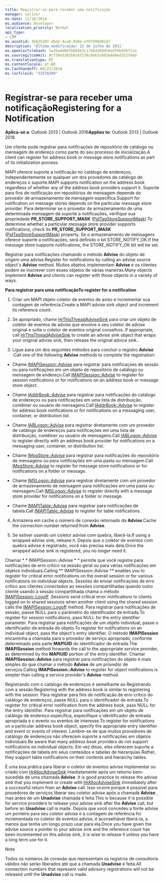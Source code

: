 ```yaml
---
title: Registrar-se para receber uma notificação
manager: soliver
ms.date: 11/16/2014
ms.audience: Developer
localization_priority: Normal
api_type:
- COM
ms.assetid: 45625387-dbd2-4ca8-926b-ef87998d01d7
description: 'Última modificação: 23 de julho de 2011'
ms.openlocfilehash: 5a35add66fb685b3c17464269456edf6b456711e
ms.sourcegitcommit: 0cf39e5382b8c6f236c8a63c6036849ed3527ded
ms.translationtype: MT
ms.contentlocale: pt-BR
ms.lasthandoff: 08/23/2018
ms.locfileid: "22570209"
---
```

# <a name="registering-for-a-notification"></a><span data-ttu-id="4aa05-103">Registrar-se para receber uma notificação</span><span class="sxs-lookup"><span data-stu-id="4aa05-103">Registering for a Notification</span></span>

  
  
<span data-ttu-id="4aa05-104">**Aplica-se a**: Outlook 2013 | Outlook 2016</span><span class="sxs-lookup"><span data-stu-id="4aa05-104">**Applies to**: Outlook 2013 | Outlook 2016</span></span> 
  
<span data-ttu-id="4aa05-105">Um cliente pode registrar para notificações de repositório de catálogo ou mensagem de endereço como parte do seu processo de inicialização.</span><span class="sxs-lookup"><span data-stu-id="4aa05-105">A client can register for address book or message store notifications as part of its initialization process.</span></span>
  
<span data-ttu-id="4aa05-106">MAPI oferece suporte a notificação no catálogo de endereços, independentemente se qualquer um dos provedores de catálogo de endereços o suporte.</span><span class="sxs-lookup"><span data-stu-id="4aa05-106">MAPI supports notification on the address book regardless of whether any of the address book providers support it.</span></span> <span data-ttu-id="4aa05-107">Suporte para fins de notificação em repositórios de mensagem depende do provedor de armazenamento de mensagem específica.</span><span class="sxs-lookup"><span data-stu-id="4aa05-107">Support for notification on message stores depends on the particular message store provider.</span></span> <span data-ttu-id="4aa05-108">Para determinar se o provedor de armazenamento de uma determinada mensagem dá suporte a notificações, verifique sua propriedade **PR_STORE_SUPPORT_MASK** ([PidTagStoreSupportMask](pidtagstoresupportmask-canonical-property.md)).</span><span class="sxs-lookup"><span data-stu-id="4aa05-108">To determine whether a particular message store provider supports notifications, check its **PR_STORE_SUPPORT_MASK** ([PidTagStoreSupportMask](pidtagstoresupportmask-canonical-property.md)) property.</span></span> <span data-ttu-id="4aa05-109">Se o armazenamento de mensagens oferece suporte a notificações, será definido o bit STORE_NOTIFY_OK.</span><span class="sxs-lookup"><span data-stu-id="4aa05-109">If the message store supports notifications, the STORE_NOTIFY_OK bit will be set.</span></span> 
  
<span data-ttu-id="4aa05-110">Registrar para notificações chamando o método **Advise** do objeto de origem uma advise.</span><span class="sxs-lookup"><span data-stu-id="4aa05-110">Register for notifications by calling an advise source object's **Advise** method.</span></span> <span data-ttu-id="4aa05-111">Muitos objetos implementam **Advise** e os clientes podem se inscrever com esses objetos de várias maneiras.</span><span class="sxs-lookup"><span data-stu-id="4aa05-111">Many objects implement **Advise** and clients can register with those objects in a variety of ways.</span></span> 
  
 <span data-ttu-id="4aa05-112">**Para registrar para uma notificação**</span><span class="sxs-lookup"><span data-stu-id="4aa05-112">**To register for a notification**</span></span>
  
1. <span data-ttu-id="4aa05-113">Criar um MAPI objeto coletor de eventos de aviso e incrementar sua contagem de referência.</span><span class="sxs-lookup"><span data-stu-id="4aa05-113">Create a MAPI advise sink object and increment its reference count.</span></span>
    
2. <span data-ttu-id="4aa05-114">Se apropriado, chame [HrThisThreadAdviseSink](hrthisthreadadvisesink.md) para criar um objeto de coletor de eventos de advise que envolve o seu coletor de advise original e solte o coletor de eventos original conselhos..</span><span class="sxs-lookup"><span data-stu-id="4aa05-114">If appropriate, call [HrThisThreadAdviseSink](hrthisthreadadvisesink.md) to create an advise sink object that wraps your original advise sink, then release the original advice sink..</span></span> 
    
3. <span data-ttu-id="4aa05-115">Ligue para um dos seguintes métodos para concluir o registro **Advise** :</span><span class="sxs-lookup"><span data-stu-id="4aa05-115">Call one of the following **Advise** methods to complete the registration:</span></span> 
    
  - <span data-ttu-id="4aa05-116">Chame [IMAPISession::Advise](imapisession-advise.md) para registrar para notificações de sessão ou para notificações em um objeto de repositório de catálogo ou mensagem de endereço.</span><span class="sxs-lookup"><span data-stu-id="4aa05-116">Call [IMAPISession::Advise](imapisession-advise.md) to register for session notifications or for notifications on an address book or message store object.</span></span> 
    
  - <span data-ttu-id="4aa05-117">Chame [IAddrBook::Advise](iaddrbook-advise.md) para registrar para notificações do catálogo de endereços ou para notificações em uma lista de distribuição, contêiner ou usuário de mensagens.</span><span class="sxs-lookup"><span data-stu-id="4aa05-117">Call [IAddrBook::Advise](iaddrbook-advise.md) to register for address book notifications or for notifications on a messaging user, container, or distribution list.</span></span> 
    
  - <span data-ttu-id="4aa05-118">Chame [IABLogon::Advise](iablogon-advise.md) para registrar diretamente com um provedor de catálogo de endereços para notificações em uma lista de distribuição, contêiner ou usuário de mensagens.</span><span class="sxs-lookup"><span data-stu-id="4aa05-118">Call [IABLogon::Advise](iablogon-advise.md) to register directly with an address book provider for notifications on a messaging user, container, or distribution list.</span></span> 
    
  - <span data-ttu-id="4aa05-119">Chame [IMsgStore::Advise](imsgstore-advise.md) para registrar para notificações do repositório de mensagens ou para notificações em uma pasta ou mensagem.</span><span class="sxs-lookup"><span data-stu-id="4aa05-119">Call [IMsgStore::Advise](imsgstore-advise.md) to register for message store notifications or for notifications on a folder or message.</span></span> 
    
  - <span data-ttu-id="4aa05-120">Chame [IMSLogon::Advise](imslogon-advise.md) para registrar diretamente com um provedor de armazenamento de mensagem para notificações em uma pasta ou mensagem.</span><span class="sxs-lookup"><span data-stu-id="4aa05-120">Call [IMSLogon::Advise](imslogon-advise.md) to register directly with a message store provider for notifications on a folder or message.</span></span> 
    
  - <span data-ttu-id="4aa05-121">Chame [IMAPITable::Advise](imapitable-advise.md) para registrar para notificações de tabela.</span><span class="sxs-lookup"><span data-stu-id="4aa05-121">Call [IMAPITable::Advise](imapitable-advise.md) to register for table notifications.</span></span> 
    
4. <span data-ttu-id="4aa05-122">Armazena em cache o número de conexão retornado da **Advise**.</span><span class="sxs-lookup"><span data-stu-id="4aa05-122">Cache the connection number returned from **Advise**.</span></span>
    
5. <span data-ttu-id="4aa05-123">Se estiver usando um coletor advise com quebra, liberá-la.</span><span class="sxs-lookup"><span data-stu-id="4aa05-123">If using a wrapped advise sink, release it.</span></span> <span data-ttu-id="4aa05-124">Depois que o coletor de eventos com quebra advise é registrado, você não precisa mais dela.</span><span class="sxs-lookup"><span data-stu-id="4aa05-124">Once the wrapped advise sink is registered, you no longer need it.</span></span>
    
<span data-ttu-id="4aa05-125">Chamar \* \* IMAPISession::Advise \* \* permite que você registre para notificações de erro crítico na sessão geral ou para várias notificações em objetos individuais.</span><span class="sxs-lookup"><span data-stu-id="4aa05-125">Calling \*\* IMAPISession::Advise \*\* enables you to register for critical error notifications on the overall session or for various notifications on individual objects.</span></span> <span data-ttu-id="4aa05-126">Sessões de enviar notificações de erro crítico aos clientes conectados ao sessões compartilhadas quando outro cliente usando a sessão compartilhada chama o método [IMAPISession::Logoff](imapisession-logoff.md) .</span><span class="sxs-lookup"><span data-stu-id="4aa05-126">Sessions send critical error notifications to clients logged on to shared sessions when another client using the shared session calls the [IMAPISession::Logoff](imapisession-logoff.md) method.</span></span> <span data-ttu-id="4aa05-127">Para registrar para notificações de sessão, passe NULL para o parâmetro do identificador de entrada.</span><span class="sxs-lookup"><span data-stu-id="4aa05-127">To register for session notifications, pass NULL for the entry identifier parameter.</span></span> <span data-ttu-id="4aa05-128">Para registrar para notificações de um objeto individual, passe o identificador de entrada do objeto.</span><span class="sxs-lookup"><span data-stu-id="4aa05-128">To register for notifications on an individual object, pass the object's entry identifier.</span></span> <span data-ttu-id="4aa05-129">O método **IMAPISession** encaminha a chamada para o provedor de serviço apropriado, conforme determinado pela parte **MAPIUID** do identificador de entrada.</span><span class="sxs-lookup"><span data-stu-id="4aa05-129">The **IMAPISession** method forwards the call to the appropriate service provider, as determined by the **MAPIUID** portion of the entry identifier.</span></span> <span data-ttu-id="4aa05-130">Chamar **IMAPISession::Advise** para registrar para notificações do objeto é mais simples do que chamar o método **Advise** de um provedor de serviços.</span><span class="sxs-lookup"><span data-stu-id="4aa05-130">Calling **IMAPISession::Advise** to register for object notifications is simpler than calling a service provider's **Advise** method.</span></span> 
  
<span data-ttu-id="4aa05-131">Registrando com o catálogo de endereços é semelhante ao Registrando com a sessão.</span><span class="sxs-lookup"><span data-stu-id="4aa05-131">Registering with the address book is similar to registering with the session.</span></span> <span data-ttu-id="4aa05-132">Para registrar para fins de notificação de erro crítico do catálogo de endereços, passe NULL para o identificador de entrada.</span><span class="sxs-lookup"><span data-stu-id="4aa05-132">To register for critical error notification from the address book, pass NULL for the entry identifier.</span></span> <span data-ttu-id="4aa05-133">Para registrar para notificações em um objeto de catálogo de endereço específica, especifique o identificador de entrada apropriada e o evento ou eventos de interesse.</span><span class="sxs-lookup"><span data-stu-id="4aa05-133">To register for notifications on a particular address book object, specify the appropriate entry identifier and event or events of interest.</span></span> <span data-ttu-id="4aa05-134">Lembre-se de que muitos provedores de catálogo de endereços não oferecem suporte a notificações em objetos individuais.</span><span class="sxs-lookup"><span data-stu-id="4aa05-134">Be aware that many address book providers do not support notifications on individual objects.</span></span> <span data-ttu-id="4aa05-135">Em vez disso, eles oferecem suporte a notificações de tabela em seus conteúdos e tabelas de hierarquias.</span><span class="sxs-lookup"><span data-stu-id="4aa05-135">Rather, they support table notifications on their contents and hierarchy tables.</span></span> 
  
<span data-ttu-id="4aa05-136">É uma boa prática para liberar o coletor de eventos advise implementar ou criado com [HrAllocAdviseSink](hrallocadvisesink.md) imediatamente após um retorno bem-sucedida de uma chamada **Advise** .</span><span class="sxs-lookup"><span data-stu-id="4aa05-136">It is good practice to release the advise sink that you implement or create with [HrAllocAdviseSink](hrallocadvisesink.md) immediately after a successful return from an **Advise** call.</span></span> <span data-ttu-id="4aa05-137">Isso ocorre porque é possível para provedores de serviços liberar seu coletor advise após a chamada **Advise** , mas antes de um **Unadvise** chamada é feita.</span><span class="sxs-lookup"><span data-stu-id="4aa05-137">This is because it is possible for service providers to release your advise sink after the **Advise** call, but before an **Unadvise** call is made.</span></span> <span data-ttu-id="4aa05-138">Depois que você concedeu a fonte advise um ponteiro para seu coletor advise e a contagem de referência foi incrementada no coletor de eventos advise, é aconselhável liberá-la, a menos que tenha um longo prazo usar para ela.</span><span class="sxs-lookup"><span data-stu-id="4aa05-138">Once you have given the advise source a pointer to your advise sink and the reference count has been incremented on this advise sink, it is wise to release it unless you have a long term use for it.</span></span> 
  
> [!NOTE]
> <span data-ttu-id="4aa05-139">Todos os números de conexão que representam os registros de consultoria válidos não serão liberados até que a chamada **Unadvise** é feita.</span><span class="sxs-lookup"><span data-stu-id="4aa05-139">All connection numbers that represent valid advisory registrations will not be released until the **Unadvise** call is made.</span></span> 
  

